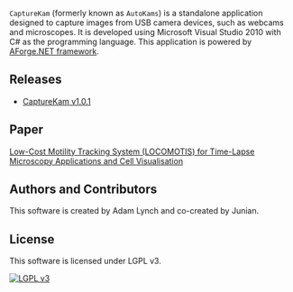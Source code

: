 `CaptureKam` (formerly known as `AutoKams`) is a standalone application designed to capture images from USB camera devices, such as webcams and microscopes. It is developed using Microsoft Visual Studio 2010 with C# as the programming language. This application is powered by [AForge.NET framework][aforgenet].

## Releases

- [CaptureKam v1.0.1](https://github.com/junian/CaptureKam/releases/download/1.0.1/CaptureKam-mark1.0.1.zip)

## Paper

[Low-Cost Motility Tracking System (LOCOMOTIS) for Time-Lapse Microscopy Applications and Cell Visualisation][paper-url]

## Authors and Contributors
This software is created by Adam Lynch and co-created by Junian.

## License
This software is licensed under LGPL v3.

[![LGPL v3][lgpl-logo]][license]

[lgpl-logo]: https://www.gnu.org/graphics/lgplv3-88x31.png "LGPL v3"
[license]: https://github.com/junian/CaptureKam/blob/master/LICENSE
[aforgenet]: http://www.aforgenet.com/ "AForge.NET"
[paper-url]: http://journals.plos.org/plosone/article?id=10.1371/journal.pone.0103547

